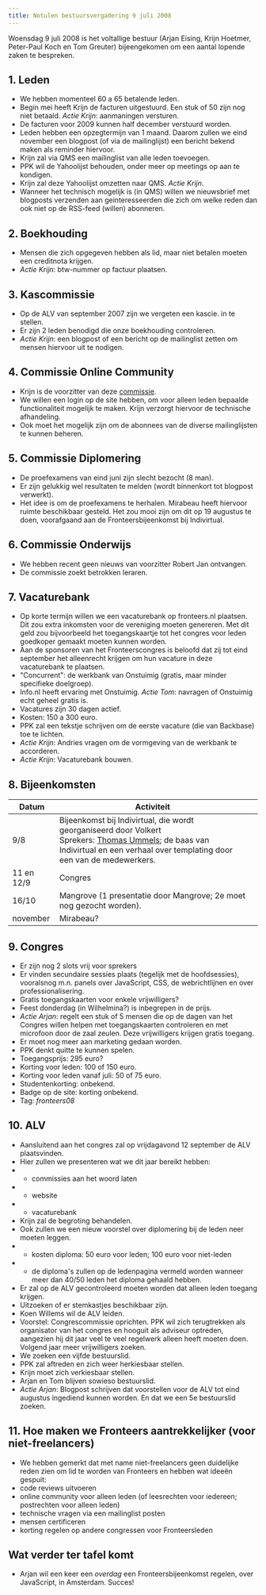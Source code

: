 ```yaml
---
title: Notulen bestuursvergadering 9 juli 2008
---
```


Woensdag 9 juli 2008 is het voltallige bestuur (Arjan Eising, Krijn Hoetmer, Peter-Paul Koch en Tom Greuter) bijeengekomen om een aantal lopende zaken te bespreken.

## 1. Leden

- We hebben momenteel 60 a 65 betalende leden.
- Begin mei heeft Krijn de facturen uitgestuurd. Een stuk of 50 zijn nog niet betaald. _Actie Krijn_: aanmaningen versturen.
- De facturen voor 2009 kunnen half december verstuurd worden.
- Leden hebben een opzegtermijn van 1 maand. Daarom zullen we eind november een blogpost (of via de mailinglijst) een bericht bekend maken als reminder hiervoor.
- Krijn zal via QMS een mailinglist van alle leden toevoegen.
- PPK wil de Yahoolijst behouden, onder meer op meetings op aan te kondigen.
- Krijn zal deze Yahoolijst omzetten naar QMS. _Actie Krijn_.
- Wanneer het technisch mogelijk is (in QMS) willen we nieuwsbrief met blogposts verzenden aan geinteresseerden die zich om welke reden dan ook niet op de RSS-feed (willen) abonneren.

## 2. Boekhouding

- Mensen die zich opgegeven hebben als lid, maar niet betalen moeten een creditnota krijgen.
- _Actie Krijn_: btw-nummer op factuur plaatsen.

## 3. Kascommissie

- Op de ALV van september 2007 zijn we vergeten een kascie. in te stellen.
- Er zijn 2 leden benodigd die onze boekhouding controleren.
- _Actie Krijn_: een blogpost of een bericht op de mailinglist zetten om mensen hiervoor uit te nodigen.

## 4. Commissie Online Community

- Krijn is de voorzitter van deze [commissie](/vereniging/commissies/online-community).
- We willen een login op de site hebben, om voor alleen leden bepaalde functionaliteit mogelijk te maken. Krijn verzorgt hiervoor de technische afhandeling.
- Ook moet het mogelijk zijn om de abonnees van de diverse mailinglijsten te kunnen beheren.

## 5. Commissie Diplomering

- De proefexamens van eind juni zijn slecht bezocht (8 man).
- Er zijn gelukkig wel resultaten te melden (wordt binnenkort tot blogpost verwerkt).
- Het idee is om de proefexamens te herhalen. Mirabeau heeft hiervoor ruimte beschikbaar gesteld. Het zou mooi zijn om dit op 19 augustus te doen, voorafgaand aan de Fronteersbijeenkomst bij Indivirtual.

## 6. Commissie Onderwijs

- We hebben recent geen nieuws van voorzitter Robert Jan ontvangen.
- De commissie zoekt betrokken leraren.

## 7. Vacaturebank

- Op korte termijn willen we een vacaturebank op fronteers.nl plaatsen. Dit zou extra inkomsten voor de vereniging moeten genereren. Met dit geld zou bijvoorbeeld het toegangskaartje tot het congres voor leden goedkoper gemaakt moeten kunnen worden.
- Aan de sponsoren van het Fronteerscongres is beloofd dat zij tot eind september het alleenrecht krijgen om hun vacature in deze vacaturebank te plaatsen.
- "Concurrent": de werkbank van Onstuimig (gratis, maar minder specifieke doelgroep).
- Info.nl heeft ervaring met Onstuimig. _Actie Tom_: navragen of Onstuimig echt geheel gratis is.
- Vacatures zijn 30 dagen actief.
- Kosten: 150 a 300 euro.
- PPK zal een tekstje schrijven om de eerste vacature (die van Backbase) toe te lichten.
- _Actie Krijn_: Andries vragen om de vormgeving van de werkbank te accorderen.
- _Actie Krijn_: Vacaturebank bouwen.

## 8. Bijeenkomsten

| Datum      | Activiteit                                                                                                                                                                                                               |     |
| ---------- | ------------------------------------------------------------------------------------------------------------------------------------------------------------------------------------------------------------------------ | --- |
| 9/8        | Bijeenkomst bij Indivirtual, die wordt georganiseerd door Volkert<br />Sprekers: [Thomas Ummels](http://www.tpm-webapplicaties.nl/); de baas van Indivirtual en een verhaal over templating door een van de medewerkers. |     |
| 11 en 12/9 | Congres                                                                                                                                                                                                                  |     |
| 16/10      | Mangrove (1 presentatie door Mangrove; 2e moet nog gezocht worden).                                                                                                                                                      |     |
| november   | Mirabeau?                                                                                                                                                                                                                |     |

## 9. Congres

- Er zijn nog 2 slots vrij voor sprekers
- Er vinden secundaire sessies plaats (tegelijk met de hoofdsessies), vooralsnog m.n. panels over JavaScript, CSS, de webrichtlijnen en over professionalisering.
- Gratis toegangskaarten voor enkele vrijwilligers?
- Feest donderdag (in Wilhelmina?) is inbegrepen in de prijs.
- _Actie Arjan_: regelt een stuk of 5 mensen die op de dagen van het Congres willen helpen met toegangskaarten controleren en met microfoon door de zaal zeulen. Deze vrijwilligers krijgen gratis toegang.
- Er moet nog meer aan marketing gedaan worden.
- PPK denkt quitte te kunnen spelen.
- Toegangsprijs: 295 euro?
- Korting voor leden: 100 of 150 euro.
- Korting voor leden vanaf juli: 50 of 75 euro.
- Studentenkorting: onbekend.
- Badge op de site: korting onbekend.
- Tag: _fronteers08_

## 10. ALV

- Aansluitend aan het congres zal op vrijdagavond 12 september de ALV plaatsvinden.
- Hier zullen we presenteren wat we dit jaar bereikt hebben:
- - commissies aan het woord laten
- - website
- - vacaturebank
- Krijn zal de begroting behandelen.
- Ook zullen we een nieuw voorstel over diplomering bij de leden neer moeten leggen.
- - kosten diploma: 50 euro voor leden; 100 euro voor niet-leden
- - de diploma's zullen op de ledenpagina vermeld worden wanneer meer dan 40/50 leden het diploma gehaald hebben.
- Er zal op de ALV gecontroleerd moeten worden dat alleen leden toegang krijgen.
- Uitzoeken of er stemkastjes beschikbaar zijn.
- Koen Willems wil de ALV leiden.
- Voorstel: Congrescommissie oprichten. PPK wil zich terugtrekken als organisator van het congres en hooguit als adviseur optreden, aangezien hij dit jaar veel te veel regelwerk alleen heeft moeten doen. Volgend jaar meer vrijwilligers zoeken.
- We zoeken een vijfde bestuurslid.
- PPK zal aftreden en zich weer herkiesbaar stellen.
- Krijn moet zich verkiesbaar stellen.
- Arjan en Tom blijven sowieso bestuurslid.
- _Actie Arjan_: Blogpost schrijven dat voorstellen voor de ALV tot eind augustus ingediend kunnen worden. En dat we een 5e bestuurslid zoeken.

## 11. Hoe maken we Fronteers aantrekkelijker (voor niet-freelancers)

- We hebben gemerkt dat met name niet-freelancers geen duidelijke reden zien om lid te worden van Fronteers en hebben wat ideeën gespuit:
- code reviews uitvoeren
- online community voor alleen leden (of leesrechten voor iedereen; postrechten voor alleen leden)
- technische vragen via een mailinglist posten
- mensen certificeren
- korting regelen op andere congressen voor Fronteersleden

## Wat verder ter tafel komt

- Arjan wil een keer een _overdag_ een Fronteersbijeenkomst regelen, over JavaScript, in Amsterdam. Succes!

